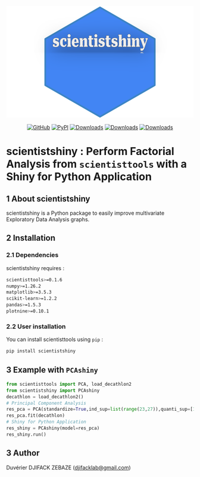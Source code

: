 <p align="center">
	<img src="./scientistshiny.svg" height=300></img>
</p>
<div align="center">

[![GitHub](https://shields.io/badge/license-MIT-informational)](https://github.com/enfantbenidedieu/scientistshiny/blob/master/LICENSE)
[![PyPI](https://img.shields.io/pypi/v/scientistshiny.svg?color=dark-green)](https://pypi.org/project/scientistshiny/)
[![Downloads](https://static.pepy.tech/badge/scientistshiny)](https://pepy.tech/project/scientistshiny)
[![Downloads](https://static.pepy.tech/badge/scientistshiny/month)](https://pepy.tech/project/scientistshiny)
[![Downloads](https://static.pepy.tech/badge/scientistshiny/week)](https://pepy.tech/project/scientistshiny)
</div>

# scientistshiny : Perform Factorial Analysis from `scientisttools` with a Shiny for Python Application

## 1 About scientistshiny

scientistshiny is a Python package to easily improve multivariate Exploratory Data Analysis graphs.

## 2 Installation

### 2.1 Dependencies

scientistshiny requires :

```bash
scientisttools>=0.1.6
numpy>=1.26.2
matplotlib>=3.5.3
scikit-learn>=1.2.2
pandas>=1.5.3
plotnine>=0.10.1
```

### 2.2 User installation

You can install scientisttools using `pip` :

```bash
pip install scientistshiny
```

## 3 Example with `PCAshiny`

```python
from scientisttools import PCA, load_decathlon2
from scientistshiny import PCAshiny
decathlon = load_decathlon2()
# Principal Component Analysis
res_pca = PCA(standardize=True,ind_sup=list(range(23,27)),quanti_sup=[10,11],quali_sup=12,parallelize=False)
res_pca.fit(decathlon)
# Shiny for Python Application
res_shiny = PCAshiny(model=res_pca)
res_shiny.run()
```

## 3 Author

Duvérier DJIFACK ZEBAZE ([djifacklab@gmail.com](djifacklab@gmail.com))